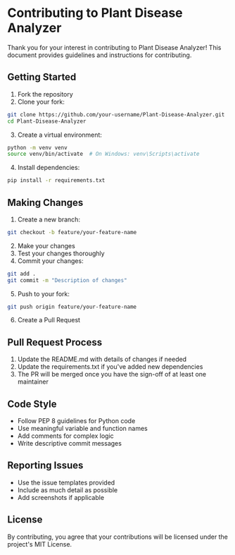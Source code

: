 # Contributing to Plant Disease Analyzer

Thank you for your interest in contributing to Plant Disease Analyzer! This document provides guidelines and instructions for contributing.

## Getting Started

1. Fork the repository
2. Clone your fork:
```bash
git clone https://github.com/your-username/Plant-Disease-Analyzer.git
cd Plant-Disease-Analyzer
```

3. Create a virtual environment:
```bash
python -m venv venv
source venv/bin/activate  # On Windows: venv\Scripts\activate
```

4. Install dependencies:
```bash
pip install -r requirements.txt
```

## Making Changes

1. Create a new branch:
```bash
git checkout -b feature/your-feature-name
```

2. Make your changes
3. Test your changes thoroughly
4. Commit your changes:
```bash
git add .
git commit -m "Description of changes"
```

5. Push to your fork:
```bash
git push origin feature/your-feature-name
```

6. Create a Pull Request

## Pull Request Process

1. Update the README.md with details of changes if needed
2. Update the requirements.txt if you've added new dependencies
3. The PR will be merged once you have the sign-off of at least one maintainer

## Code Style

- Follow PEP 8 guidelines for Python code
- Use meaningful variable and function names
- Add comments for complex logic
- Write descriptive commit messages

## Reporting Issues

- Use the issue templates provided
- Include as much detail as possible
- Add screenshots if applicable

## License

By contributing, you agree that your contributions will be licensed under the project's MIT License.
